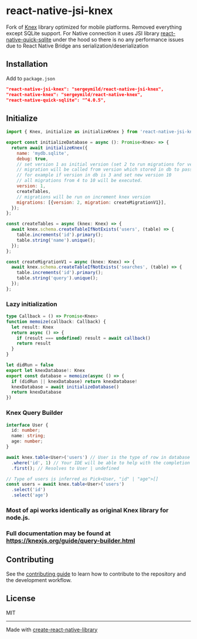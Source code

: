 # react-native-jsi-knex
Fork of [Knex](https://knexjs.org/) library optimized for mobile platforms.
Removed everything except SQLite support.
For Native connection it uses JSI library [react-native-quick-sqlite](https://github.com/ospfranco/react-native-quick-sqlite) under the hood
so there is no any performance issues due to React Native Bridge ans serialization/deserialization
## Installation

Add to `package.json`
```json
"react-native-jsi-knex": "sergeymild/react-native-jsi-knex",
"react-native-knex": "sergeymild/react-native-knex",
"react-native-quick-sqlite": "^4.0.5",
```

## Initialize

```js
import { Knex, initialize as initializeKnex } from 'react-native-jsi-knex';

export const initializeDatabase = async (): Promise<Knex> => {
  return await initializeKnex({
    name: 'mydb.sqlite',
    debug: true,
    // set version 1 as initial version (set 2 to run migrations for version: 2)
    // migration will be called from version which stored in db to passed
    // for example if version in db is 3 and set new version 10
    // all migrations from 4 to 10 will be executed.
    version: 1,
    createTables,
    // migrations will be run on increment knex version
    migrations: [{version: 2, migration: createMigrationV1}],
  });
};

const createTables = async (knex: Knex) => {
  await knex.schema.createTableIfNotExists('users', (table) => {
    table.increments('id').primary();
    table.string('name').unique();
  });
};

const createMigrationV1 = async (knex: Knex) => {
  await knex.schema.createTableIfNotExists('searches', (table) => {
    table.increments('id').primary();
    table.string('query').unique();
  });
};
```

### Lazy initialization
```ts
type Callback = () => Promise<Knex>
function memoize(callback: Callback) {
  let result: Knex
  return async () => {
    if (result === undefined) result = await callback()
    return result
  }
}

let didRun = false
export let knexDatabase!: Knex
export const database = memoize(async () => {
  if (didRun || knexDatabase) return knexDatabase!
  knexDatabase = await initializeDatabase()
  return knexDatabase
})
```

### Knex Query Builder

```ts
interface User {
  id: number;
  name: string;
  age: number;
}

await knex.table<User>('users') // User is the type of row in database
  .where('id', 1) // Your IDE will be able to help with the completion of id
  .first(); // Resolves to User | undefined

// Type of users is inferred as Pick<User, "id" | "age">[]
const users = await knex.table<User>('users')
  .select('id')
  .select('age')
```

### Most of api works identically as original Knex library for node.js.
### Full documentation may be found at https://knexjs.org/guide/query-builder.html

## Contributing

See the [contributing guide](CONTRIBUTING.md) to learn how to contribute to the repository and the development workflow.

## License

MIT

---

Made with [create-react-native-library](https://github.com/callstack/react-native-builder-bob)

